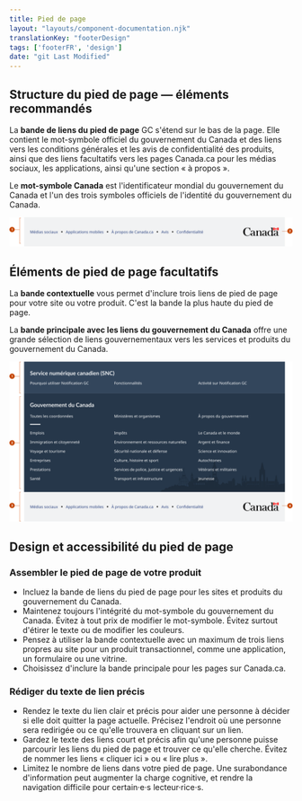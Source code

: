 ```yaml
---
title: Pied de page
layout: "layouts/component-documentation.njk"
translationKey: "footerDesign"
tags: ['footerFR', 'design']
date: "git Last Modified"
---
```


## Structure du pied de page — éléments recommandés

La **bande de liens du pied de page** GC s'étend sur le bas de la page. Elle contient le mot-symbole officiel du gouvernement du Canada et des liens vers les conditions générales et les avis de confidentialité des produits, ainsi que des liens facultatifs vers les pages Canada.ca pour les médias sociaux, les applications, ainsi qu'une section « à propos ».

Le **mot-symbole Canada** est l'identificateur mondial du gouvernement du Canada et l'un des trois symboles officiels de l'identité du gouvernement du Canada.

<img class="b-sm b-default p-400" src="/images/fr/components/anatomy/gcds-footer-anatomy-recommended.svg" alt="Website footer taxonomy with two sections. The first section is the Footer links bands in a light grey banner with some links like Social media, Mobile applications, About Canada.ca and so on. The second section is the Canada workmark indicating Canada logo." />

## Éléments de pied de page facultatifs

La **bande contextuelle** vous permet d'inclure trois liens de pied de page pour votre site ou votre produit. C'est la bande la plus haute du pied de page.

La **bande principale avec les liens du gouvernement du Canada** offre une grande sélection de liens gouvernementaux vers les services et produits du gouvernement du Canada.

<img class="b-sm b-default p-400" src="/images/fr/components/anatomy/gcds-footer-anatomy-optional.svg" alt="L'anatomie du composant pied de page identifiant les trois bandes horizontales qui forment le composant. La première est la bande contextuelle, une bande bleu avec un titre et trois liens. La deuxième la bande principale qui inclu les liens du gouvernement du Canada. La troisième est la band des liens du pied de page, une bande grise pâle avec à l'intérieur cinq liens séparés par des points et le logo du gouvernement du Canada." />

## Design et accessibilité du pied de page

### Assembler le pied de page de votre produit

- Incluez la bande de liens du pied de page pour les sites et produits du gouvernement du Canada.
- Maintenez toujours l'intégrité du mot-symbole du gouvernement du Canada. Évitez à tout prix de modifier le mot-symbole. Évitez surtout d'étirer le texte ou de modifier les couleurs.
- Pensez à utiliser la bande contextuelle avec un maximum de trois liens propres au site pour un produit transactionnel, comme une application, un formulaire ou une vitrine.
- Choisissez d'inclure la bande principale pour les pages sur Canada.ca.

### Rédiger du texte de lien précis

- Rendez le texte du lien clair et précis pour aider une personne à décider si elle doit quitter la page actuelle. Précisez l'endroit où une personne sera redirigée ou ce qu'elle trouvera en cliquant sur un lien.
- Gardez le texte des liens court et précis afin qu'une personne puisse parcourir les liens du pied de page et trouver ce qu'elle cherche. Évitez de nommer les liens « cliquer ici » ou « lire plus ».
- Limitez le nombre de liens dans votre pied de page. Une surabondance d'information peut augmenter la charge cognitive, et rendre la navigation difficile pour certain·e·s lecteur·rice·s.
